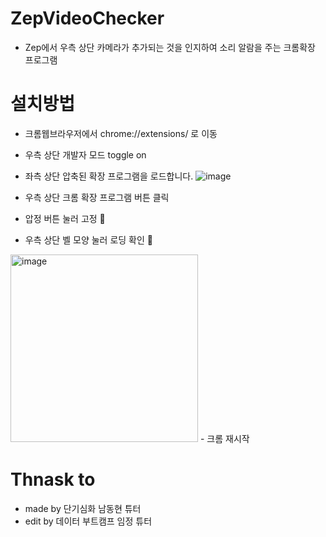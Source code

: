 # ZepVideoChecker
- Zep에서 우측 상단 카메라가 추가되는 것을 인지하여 소리 알람을 주는 크롬확장 프로그램  

# 설치방법

- 크롬웹브라우저에서 chrome://extensions/ 로 이동
- 우측 상단 개발자 모드 toggle on
- 좌측 상단 압축된 확장 프로그램을 로드합니다.
![image](https://github.com/user-attachments/assets/484352fd-8f2e-42fd-93a5-bfec886f90aa)

- 우측 상단 크롬 확장 프로그램 버튼 클릭
- 압정 버튼 눌러 고정 📍
- 우측 상단 벨 모양 눌러 로딩 확인 🔔
<img src="https://github.com/user-attachments/assets/cbaa93cd-8557-4a22-904b-ceca2b28b244" alt="image" width="300" />
- 크롬 재시작


# Thnask to 
- made by 단기심화 남동현 튜터
- edit by 데이터 부트캠프 임정 튜터
